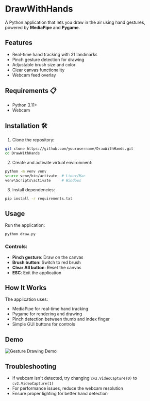 # DrawWithHands

A Python application that lets you draw in the air using hand gestures, powered by **MediaPipe** and **Pygame**.

## Features
- Real-time hand tracking with 21 landmarks
- Pinch gesture detection for drawing
- Adjustable brush size and color
- Clear canvas functionality
- Webcam feed overlay

## Requirements 📋
- Python 3.11+
- Webcam

## Installation 🛠️

1. Clone the repository:
```bash
git clone https://github.com/yourusername/DrawWithHands.git
cd DrawWithHands
```

2. Create and activate virtual environment:
```bash
python -m venv venv
source venv/bin/activate  # Linux/Mac
venv\Scripts\activate     # Windows
```

3. Install dependencies:
```bash
pip install -r requirements.txt
```

## Usage
Run the application:
```bash
python draw.py
```

### Controls:
- **Pinch gesture**: Draw on the canvas
- **Brush button**: Switch to red brush
- **Clear All button**: Reset the canvas
- **ESC**: Exit the application

## How It Works
The application uses:
- MediaPipe for real-time hand tracking
- Pygame for rendering and drawing
- Pinch detection between thumb and index finger
- Simple GUI buttons for controls

## Demo
![Gesture Drawing Demo](gesture-recognizer.png)

## Troubleshooting
- If webcam isn't detected, try changing `cv2.VideoCapture(0)` to `cv2.VideoCapture(1)`
- For performance issues, reduce the webcam resolution
- Ensure proper lighting for better hand detection

